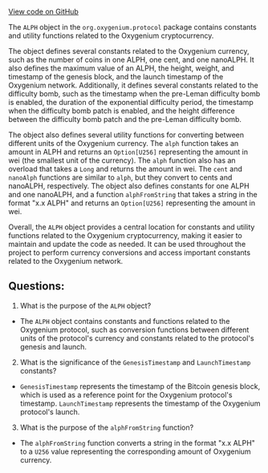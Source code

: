 [View code on GitHub](https://github.com/oxygenium/oxygenium/protocol/src/main/scala/org/oxygenium/protocol/ALPH.scala)

The `ALPH` object in the `org.oxygenium.protocol` package contains constants and utility functions related to the Oxygenium cryptocurrency. 

The object defines several constants related to the Oxygenium currency, such as the number of coins in one ALPH, one cent, and one nanoALPH. It also defines the maximum value of an ALPH, the height, weight, and timestamp of the genesis block, and the launch timestamp of the Oxygenium network. Additionally, it defines several constants related to the difficulty bomb, such as the timestamp when the pre-Leman difficulty bomb is enabled, the duration of the exponential difficulty period, the timestamp when the difficulty bomb patch is enabled, and the height difference between the difficulty bomb patch and the pre-Leman difficulty bomb.

The object also defines several utility functions for converting between different units of the Oxygenium currency. The `alph` function takes an amount in ALPH and returns an `Option[U256]` representing the amount in wei (the smallest unit of the currency). The `alph` function also has an overload that takes a `Long` and returns the amount in wei. The `cent` and `nanoAlph` functions are similar to `alph`, but they convert to cents and nanoALPH, respectively. The object also defines constants for one ALPH and one nanoALPH, and a function `alphFromString` that takes a string in the format "x.x ALPH" and returns an `Option[U256]` representing the amount in wei.

Overall, the `ALPH` object provides a central location for constants and utility functions related to the Oxygenium cryptocurrency, making it easier to maintain and update the code as needed. It can be used throughout the project to perform currency conversions and access important constants related to the Oxygenium network.
## Questions: 
 1. What is the purpose of the `ALPH` object?
- The `ALPH` object contains constants and functions related to the Oxygenium protocol, such as conversion functions between different units of the protocol's currency and constants related to the protocol's genesis and launch.

2. What is the significance of the `GenesisTimestamp` and `LaunchTimestamp` constants?
- `GenesisTimestamp` represents the timestamp of the Bitcoin genesis block, which is used as a reference point for the Oxygenium protocol's timestamp. `LaunchTimestamp` represents the timestamp of the Oxygenium protocol's launch.

3. What is the purpose of the `alphFromString` function?
- The `alphFromString` function converts a string in the format "x.x ALPH" to a `U256` value representing the corresponding amount of Oxygenium currency.